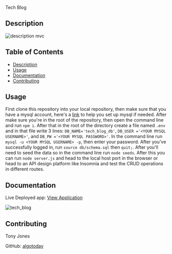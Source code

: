 
Tech Blog
  

## Description
![description mvc](https://user-images.githubusercontent.com/100335717/184428709-6878075c-9ac1-445e-abac-e4c4f05361a6.png)



## Table of Contents
- [Description](#description)
- [Usage](#usage)
- [Documentation](#Documentation)
- [Contributing](#contributing)

## Usage
First clone this repository into your local repository, then make sure that you have a mysql account, here's a <a href='https://coding-boot-camp.github.io/full-stack/mysql/mysql-installation-guide'>link</a> to help you set up mysql if needed. After make sure you're in the root of the repository, then open the command line and run `npm i`. After that in the root of the directory create a file named `.env` and in that file write 3 lines: `DB_NAME='tech_blog_db'`, `DB_USER ='<YOUR MYSQL USERNAME>'`, and `DB_PW ='<YOUR MYSQL PASSWORD>'`.
In the command line run `mysql -u <YOUR MYSQL USERNAME> -p`, then enter your password. After you've successfully logged in, run `source db/schema.sql` then `quit;`. After you'll need to seed the data so in the command line run `node seeds`. After this you can run `node server.js` and head to the local host port in the browser or head to an API design platform like Insomnia and test the CRUD operations in different routes.

## Documentation
Live Deployed app: [<a href='https://agile-earth-64002.herokuapp.com'>View Application</a>](https://frozen-spire-06364.herokuapp.com/)


![tech_blog](https://user-images.githubusercontent.com/100335717/184427807-52a2de13-9e8e-4f10-9948-c756c3f147c6.png)



## Contributing
Tony Jones



GitHub: [algotoday](https://github.com/algotoday)

    
